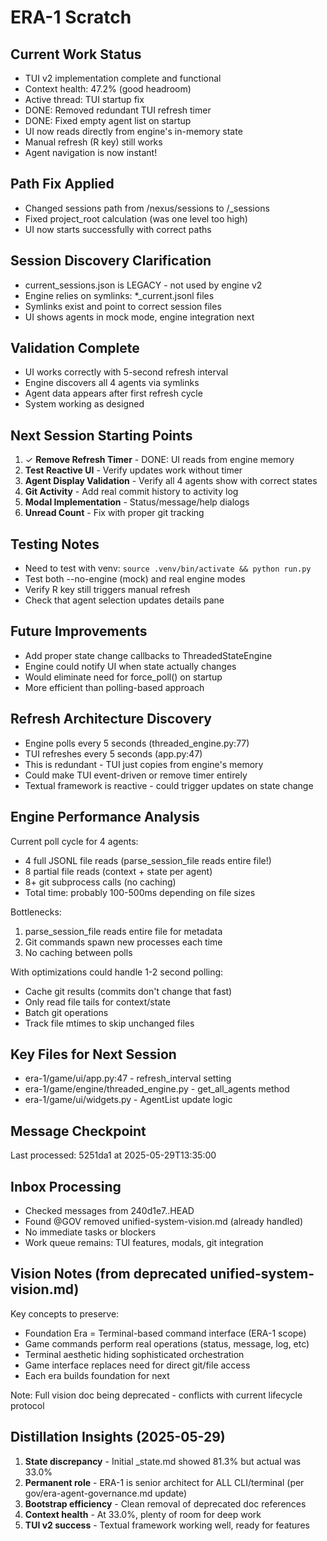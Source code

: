 # ERA-1 Scratch

## Current Work Status
- TUI v2 implementation complete and functional
- Context health: 47.2% (good headroom)
- Active thread: TUI startup fix
- DONE: Removed redundant TUI refresh timer
- DONE: Fixed empty agent list on startup
- UI now reads directly from engine's in-memory state
- Manual refresh (R key) still works
- Agent navigation is now instant!

## Path Fix Applied
- Changed sessions path from /nexus/sessions to /_sessions
- Fixed project_root calculation (was one level too high)
- UI now starts successfully with correct paths

## Session Discovery Clarification
- current_sessions.json is LEGACY - not used by engine v2
- Engine relies on symlinks: *_current.jsonl files
- Symlinks exist and point to correct session files
- UI shows agents in mock mode, engine integration next

## Validation Complete
- UI works correctly with 5-second refresh interval
- Engine discovers all 4 agents via symlinks
- Agent data appears after first refresh cycle
- System working as designed

## Next Session Starting Points
1. ✓ **Remove Refresh Timer** - DONE: UI reads from engine memory
2. **Test Reactive UI** - Verify updates work without timer
3. **Agent Display Validation** - Verify all 4 agents show with correct states
4. **Git Activity** - Add real commit history to activity log
5. **Modal Implementation** - Status/message/help dialogs
6. **Unread Count** - Fix with proper git tracking

## Testing Notes
- Need to test with venv: `source .venv/bin/activate && python run.py`
- Test both --no-engine (mock) and real engine modes
- Verify R key still triggers manual refresh
- Check that agent selection updates details pane

## Future Improvements
- Add proper state change callbacks to ThreadedStateEngine
- Engine could notify UI when state actually changes
- Would eliminate need for force_poll() on startup
- More efficient than polling-based approach

## Refresh Architecture Discovery
- Engine polls every 5 seconds (threaded_engine.py:77)
- TUI refreshes every 5 seconds (app.py:47)
- This is redundant - TUI just copies from engine's memory
- Could make TUI event-driven or remove timer entirely
- Textual framework is reactive - could trigger updates on state change

## Engine Performance Analysis
Current poll cycle for 4 agents:
- 4 full JSONL file reads (parse_session_file reads entire file!)
- 8 partial file reads (context + state per agent)
- 8+ git subprocess calls (no caching)
- Total time: probably 100-500ms depending on file sizes

Bottlenecks:
1. parse_session_file reads entire file for metadata
2. Git commands spawn new processes each time
3. No caching between polls

With optimizations could handle 1-2 second polling:
- Cache git results (commits don't change that fast)
- Only read file tails for context/state
- Batch git operations
- Track file mtimes to skip unchanged files

## Key Files for Next Session
- era-1/game/ui/app.py:47 - refresh_interval setting
- era-1/game/engine/threaded_engine.py - get_all_agents method
- era-1/game/ui/widgets.py - AgentList update logic

## Message Checkpoint
Last processed: 5251da1 at 2025-05-29T13:35:00

## Inbox Processing
- Checked messages from 240d1e7..HEAD
- Found @GOV removed unified-system-vision.md (already handled)
- No immediate tasks or blockers
- Work queue remains: TUI features, modals, git integration

## Vision Notes (from deprecated unified-system-vision.md)
Key concepts to preserve:
- Foundation Era = Terminal-based command interface (ERA-1 scope)
- Game commands perform real operations (status, message, log, etc)
- Terminal aesthetic hiding sophisticated orchestration
- Game interface replaces need for direct git/file access
- Each era builds foundation for next

Note: Full vision doc being deprecated - conflicts with current lifecycle protocol

## Distillation Insights (2025-05-29)
1. **State discrepancy** - Initial _state.md showed 81.3% but actual was 33.0%
2. **Permanent role** - ERA-1 is senior architect for ALL CLI/terminal (per gov/era-agent-governance.md update)
3. **Bootstrap efficiency** - Clean removal of deprecated doc references
4. **Context health** - At 33.0%, plenty of room for deep work
5. **TUI v2 success** - Textual framework working well, ready for features

